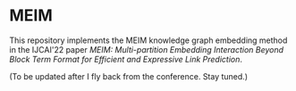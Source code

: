 # MEIM

This repository implements the MEIM knowledge graph embedding method in the IJCAI'22 paper *MEIM: Multi-partition Embedding Interaction Beyond Block Term Format for Efficient and Expressive Link Prediction*.

(To be updated after I fly back from the conference. Stay tuned.)
